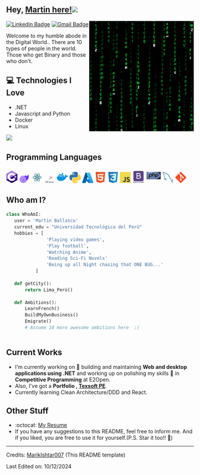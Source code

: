 
## Hey, [Martin here!](#)<img src="https://media.giphy.com/media/hvRJCLFzcasrR4ia7z/giphy.gif" width="25px">


<img src = 'https://github.com/MartiusBr/MartiusBr/blob/main/images/matrix.gif' alt = 'Awesome Matrix Code' align='right'/>

[![Linkedin Badge](https://img.shields.io/badge/-Martin-blue?style=flat-square&logo=Linkedin&logoColor=white&link=https://www.linkedin.com/in/martin-br)](https://www.linkedin.com/in/martin-br/) [![Gmail Badge](https://img.shields.io/badge/-martinballasco@gmail.com-c14438?style=flat-square&logo=Gmail&logoColor=white&link=mailto:martinballasco@gmail.com)](mailto:martinballasco@gmail.com)

Welcome to my humble abode in the Digital World.. There are 10 types of people in the world. Those who get Binary and those who don't.

## :computer: Technologies I Love
* .NET
* Javascript and Python
* Docker
* Linux

<img src = "https://github-readme-stats.vercel.app/api/top-langs/?username=MartiusBr&layout=compact">

## Programming Languages
<img src = 'https://github.com/MartiusBr/MartiusBr/blob/main/images/csharp.svg' width='30'/> <img src = 'https://github.com/MartiusBr/MartiusBr/blob/main/images/blazor.svg' width='30'/> <img src = 'https://github.com/MartiusBr/MartiusBr/blob/main/images/react.svg' width='30'/> <img src = 'https://github.com/MartiusBr/MartiusBr/blob/main/images/sql_server.svg' width='30'/> <img src = 'https://github.com/MartiusBr/MartiusBr/blob/main/images/docker.svg' width='30'/> <img src = 'https://github.com/MartiusBr/MartiusBr/blob/main/images/python2.png' height='30'/> <img src = 'https://github.com/MartiusBr/MartiusBr/blob/main/images/azure.svg' width='30'/> <img src = 'https://github.com/MartiusBr/MartiusBr/blob/main/images/html.svg' width='30'/> <img src = 'https://github.com/MartiusBr/MartiusBr/blob/main/images/css.svg' width='30'/> <img src = 'https://github.com/MartiusBr/MartiusBr/blob/main/images/js.svg' width='30'/> <img src = 'https://github.com/MartiusBr/MartiusBr/blob/main/images/bootstrap.svg' width='33'/> <img src = 'https://github.com/MartiusBr/MartiusBr/blob/main/images/php.svg' width='40'/>
 <img src = 'https://github.com/MartiusBr/MartiusBr/blob/main/images/sql.svg' width='30'/> <img src = 'https://github.com/MartiusBr/MartiusBr/blob/main/images/git.svg' width='30'/>
 
 ## Who am I?
 ```python
 class WhoAmI:
 	user = 'Martin Ballasco'
	current_edu = "Universidad Tecnológica del Perú"
	hobbies = [
				'Playing video games',
				'Play football',
				'Watching Anime',
				'Reading Sci-Fi Novels'
				'Being up all Night chasing that ONE BUG...'
			]
	
	def getCity():
		return Lima_Perú()
	
	def Ambitions():
		LearnFrench()
		BuildMyOwnBusiness()
		Emigrate()
		# Assume 10 more awesome ambitions here  ;)
	
 ```
 
## Current Works
 * I'm currently working on 🔭 building and maintaining **Web and desktop applications using .NET** and working up on polishing my skills 🌱 in **Competitive Programming** at E2Open.
 * Also, I've got a **Portfolio , [Texsoft PE](https://martinbr.texsoft.pe/)**.
 * Currently learning Clean Architecture/DDD and React.
 
## Other Stuff
  - :octocat: [My Resume](https://drive.google.com/file/d/1227jgDJ0dNCRToznsFZM_e6J1BCzfieL/view?usp=sharing)
  - If you have any suggestions to this README, feel free to inform me. And if you liked, you are free to use it for yourself.(P.S. Star it too!! 😬)


 
 -------
Credits: [MarikIshtar007](https://github.com/MarikIshtar007/MarikIshtar007) (This README template)

Last Edited on: 10/12/2024



